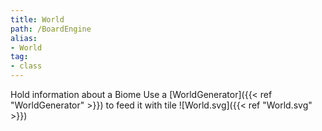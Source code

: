 ```yaml
---
title: World
path: /BoardEngine
alias: 
- World
tag: 
- class
---
```

Hold information about a Biome
Use a [WorldGenerator]({{< ref "WorldGenerator" >}}) to feed it with tile
![World.svg]({{< ref "World.svg" >}})

